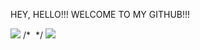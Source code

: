 HEY, HELLO!!!
WELCOME TO MY GITHUB!!!

<img src="https://img.shields.io/badge/JavaScript-323330?style=for-the-badge&logo=javascript&logoColor=F7DF1E" />
/* <img src="" /> */
<img src="https://img.shields.io/badge/CSS-239120?&style=for-the-badge&logo=css3&logoColor=white" />
